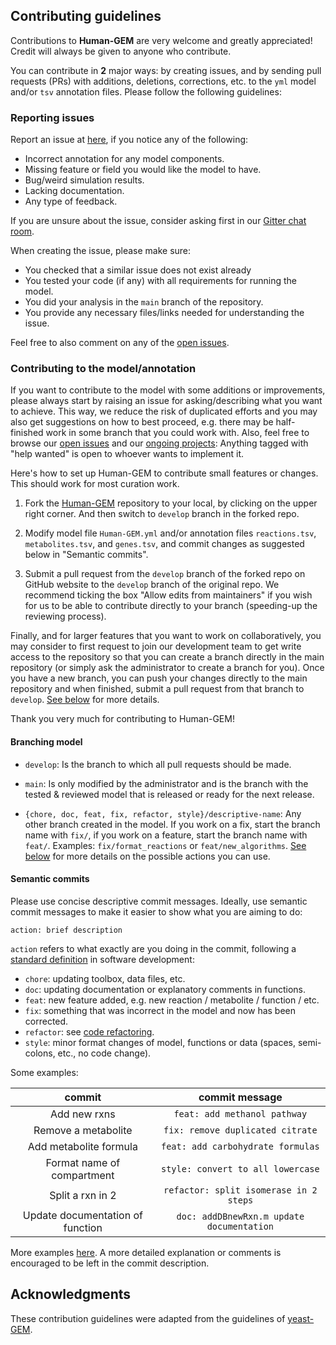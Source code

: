 ## Contributing guidelines

Contributions to **Human-GEM** are very welcome and greatly appreciated! Credit will always be given to anyone who contribute.

You can contribute in **2** major ways: by creating issues, and by sending pull requests (PRs) with additions, deletions, corrections, etc. to the `yml` model and/or `tsv` annotation files. Please follow the following guidelines:

### Reporting issues

Report an issue at [here](https://github.com/SysBioChalmers/Human-GEM/issues), if you notice any of the following:

* Incorrect annotation for any model components.
* Missing feature or field you would like the model to have.
* Bug/weird simulation results.
* Lacking documentation.
* Any type of feedback.

If you are unsure about the issue, consider asking first in our [Gitter chat room](https://gitter.im/SysBioChalmers/Human-GEM).

When creating the issue, please make sure:

* You checked that a similar issue does not exist already
* You tested your code (if any) with all requirements for running the model.
* You did your analysis in the `main` branch of the repository.
* You provide any necessary files/links needed for understanding the issue.

Feel free to also comment on any of the [open issues](https://github.com/SysBioChalmers/Human-GEM/issues).


### Contributing to the model/annotation

If you want to contribute to the model with some additions or improvements, please always start by raising an issue for asking/describing what you want to achieve. This way, we reduce the risk of duplicated efforts and you may also get suggestions on how to best proceed, e.g. there may be half-finished work in some branch that you could work with. Also, feel free to browse our [open issues](https://github.com/SysBioChalmers/Human-GEM/issues) and our [ongoing projects](https://github.com/SysBioChalmers/Human-GEM/projects): Anything tagged with "help wanted" is open to whoever wants to implement it.


Here's how to set up Human-GEM to contribute small features or changes. This should work for most curation work.

1. Fork the [Human-GEM](https://github.com/SysBioChalmers/Human-GEM) repository to your local, by clicking on the upper right corner. And then switch to `develop` branch in the forked repo.

2. Modify model file `Human-GEM.yml` and/or annotation files `reactions.tsv`, `metabolites.tsv`, and `genes.tsv`, and commit changes as suggested below in "Semantic commits". 

3. Submit a pull request from the `develop` branch of the forked repo on GitHub website to the `develop` branch of the original repo. We recommend ticking the box "Allow edits from maintainers" if you wish for us to be able to contribute directly to your branch (speeding-up the reviewing process).


Finally, and for larger features that you want to work on collaboratively, you may consider to first request to join our development team to get write access to the repository so that you can create a branch directly in the main repository (or simply ask the administrator to create a branch for you). Once you have a new branch, you can push your changes directly to the main repository and when finished, submit a pull request from that branch to `develop`. [See below](#development-team-guidelines) for more details.

Thank you very much for contributing to Human-GEM!

#### Branching model

* `develop`: Is the branch to which all pull requests should be made.

* `main`: Is only modified by the administrator and is the branch with the tested & reviewed model that is released or ready for the next release.

* `{chore, doc, feat, fix, refactor, style}/descriptive-name`: Any other branch created in the model. If you work on a fix, start the branch name with `fix/`, if you work on a feature, start the branch name with `feat/`. Examples: `fix/format_reactions` or `feat/new_algorithms`. [See below](#semantic-commits) for more details on the possible actions you can use.
	
#### Semantic commits

Please use concise descriptive commit messages. Ideally, use semantic commit messages to make it easier to show what you are aiming to do:

`action: brief description`

`action` refers to what exactly are you doing in the commit, following a [standard definition](http://karma-runner.github.io/2.0/dev/git-commit-msg.html) in software development: 
* `chore`: updating toolbox, data files, etc.
* `doc`: updating documentation or explanatory comments in functions.
* `feat`: new feature added, e.g. new reaction / metabolite / function / etc.
* `fix`: something that was incorrect in the model and now has been corrected.
* `refactor`: see [code refactoring](https://en.wikipedia.org/wiki/Code_refactoring).
* `style`: minor format changes of model, functions or data (spaces, semi-colons, etc., no code change).

Some examples:

|commit|commit message|
|:---:|:---:|
|Add new rxns|`feat: add methanol pathway`|
|Remove a metabolite|`fix: remove duplicated citrate`|
|Add metabolite formula|`feat: add carbohydrate formulas`|
|Format name of compartment|`style: convert to all lowercase`|
|Split a rxn in 2|`refactor: split isomerase in 2 steps`|
|Update documentation of function|`doc: addDBnewRxn.m update documentation`|

More examples [here](https://github.com/SysBioChalmers/Human-GEM/commits/main). A more detailed explanation or comments is encouraged to be left in the commit description.


## Acknowledgments

These contribution guidelines were adapted from the guidelines of [yeast-GEM](https://github.com/SysBioChalmers/yeast-GEM/blob/main/.github/CONTRIBUTING.md).

